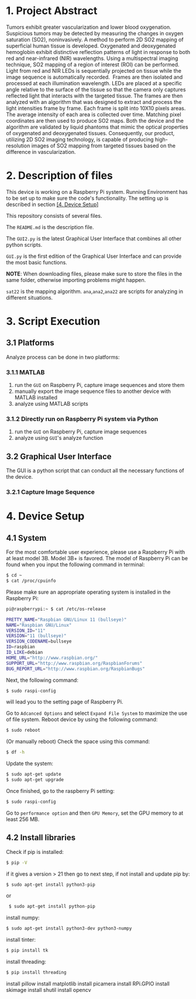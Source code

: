 # 1. Project Abstract
Tumors exhibit greater vascularization and lower blood oxygenation. Suspicious tumors may be detected by measuring the changes in oxygen saturation (SO2), noninvasively.  A method to perform 2D SO2 mapping of superficial human tissue is developed. Oxygenated and deoxygenated hemoglobin exhibit distinctive reflection patterns of light in response to both red and near-infrared (NIR) wavelengths. Using a multispectral imaging technique, SO2 mapping of a region of interest (ROI) can be performed. Light from red and NIR LEDs is sequentially projected on tissue while the image sequence is automatically recorded.  Frames are then isolated and processed at each illumination wavelength. LEDs are placed at a specific angle relative to the surface of the tissue so that the camera only captures reflected light that interacts with the targeted tissue. The frames are then analyzed with an algorithm that was designed to extract and process the light intensities frame by frame. Each frame is split into 10X10 pixels areas. The average intensity of each area is collected over time. Matching pixel coordinates are then used to produce SO2 maps. Both the device and the algorithm are validated by liquid phantoms that mimic the optical properties of oxygenated and deoxygenated tissues. Consequently, our product, utilizing 2D SO2 imaging technology, is capable of producing high-resolution images of SO2 mapping from targeted tissues based on the difference in vascularization.

# 2. Description of files
This device is working on a Raspberry Pi system. Running Environment has to be set up to make sure the code's functionality. The setting up is described in section [[4. Device Setup]](https://github.com/ziwen-xie/Oxygen-Saturation-Mapping/blob/main/README.md#4-device-setup)

This repository consists of several files.

The `README.md` is the description file.

The `GUI2.py` is the latest Graphical User Interface that combines all other python scripts.

`GUI.py` is the first edition of the Graphical User Interface and can provide the most basic functions.

**NOTE**: When downloading files, please make sure to store the files in the same folder, otherwise importing problems might happen. 

`sat22` is the mapping algorithm. 
`ana`,`ana2`,`ana22` are scripts for analyzing in different situations. 


# 3. Script Execution
## 3.1 Platforms
Analyze process can be done in two platforms:
### 3.1.1 MATLAB
1. run the `GUI` on Raspberry Pi, capture image sequences and store them
2. manually export the image sequence files to another device with MATLAB installed
3. analyze using MATLAB scripts

### 3.1.2 Directly run on Raspberry Pi system via Python
1. run the `GUI` on Raspberry Pi, capture image sequences
2. analyze using `GUI`'s analyze function

## 3.2 Graphical User Interface
The GUI is a python script that can conduct all the necessary functions of the device.
### 3.2.1 Capture Image Sequence

# 4. Device Setup
## 4.1 System 
For the most comfortable user experience, please use a Raspberry Pi with at least model 3B.  Model 3B+ is favored. 
The model of Raspberry Pi can be found when you input the following command in terminal: 
```bash
$ cd ~
$ cat /proc/cpuinfo
```
Please make sure an appropriate operating system is installed in the Raspberry Pi:
```bash
pi@raspberrypi:~ $ cat /etc/os-release

PRETTY_NAME="Raspbian GNU/Linux 11 (bullseye)"
NAME="Raspbian GNU/Linux"
VERSION_ID="11"
VERSION="11 (bullseye)"
VERSION_CODENAME=bullseye
ID=raspbian
ID_LIKE=debian
HOME_URL="http://www.raspbian.org/"
SUPPORT_URL="http://www.raspbian.org/RaspbianForums"
BUG_REPORT_URL="http://www.raspbian.org/RaspbianBugs"

```

Next, the following command: 
```bash
$ sudo raspi-config
```
will lead you to the setting page of Raspberry Pi.

Go to `Adcanced Options` and select `Expand File System` to maximize the use of file system.
Reboot device by using the following command:
```bash
$ sudo reboot
```
(Or manually reboot)
Check the space using this command:
```bash
$ df -h
```
Update the system:
```bash
$ sudo apt-get update
$ sudo apt-get upgrade
```

Once finished, go to the raspberry Pi setting:
```bash
$ sudo raspi-config
```
Go to `performance option` and then `GPU Memory`, set the GPU memory to at least 256 MB.

## 4.2 Install libraries
Check if pip is installed:
```bash
$ pip -V
```
if it gives a version > 21 then go to next step, if not install and update pip by:
```bash
$ sudo apt-get install python3-pip
```
or 
```bash
 $ sudo apt-get install python-pip
```

install numpy:
```bash
$ sudo apt-get install python3-dev python3-numpy
```

install tinter:
```bash
$ pip install tk
```

install threading:
```bash
$ pip install threading
```
install pillow
install matplotlib
install picamera
install RPi.GPIO
install skimage
install shutil
install opencv

